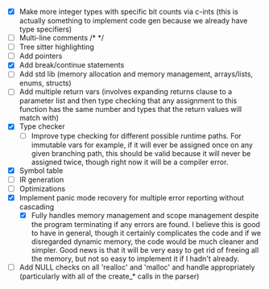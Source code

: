 - [x] Make more integer types with specific bit counts via c-ints (this is actually something to implement code gen because we already have type specifiers)
- [ ] Multi-line comments /\* \*/
- [ ] Tree sitter highlighting
- [ ] Add pointers
- [x] Add break/continue statements
- [ ] Add std lib (memory allocation and memory management, arrays/lists, enums, structs)
- [ ] Add multiple return vars (involves expanding returns clause to a parameter list and then type checking that any assignment to this function has the same number and types that the return values will match with)
- [x] Type checker
    - [ ] Improve type checking for different possible runtime paths. For immutable vars for example, if it will ever be assigned once on any given branching path, this should be valid because it will never be assigned twice, though right now it will be a compiler error.
- [x] Symbol table
- [ ] IR generation
- [ ] Optimizations
- [x] Implement panic mode recovery for multiple error reporting without cascading
    - [x] Fully handles memory management and scope management despite the program terminating if any errors are found. I believe this is good to have in general, though it certainly complicates the code and if we disregarded dynamic memory, the code would be much cleaner and simpler. Good news is that it will be very easy to get rid of freeing all the memory, but not so easy to implement it if I hadn't already.
- [ ] Add NULL checks on all 'realloc' and 'malloc' and handle appropriately (particularly with all of the create_* calls in the parser)
